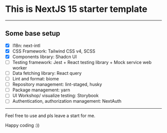 # This is NextJS 15 starter template

---

## Some base setup

- [x] I18n: next-intl
- [x] CSS Framework: Tailwind CSS v4, SCSS
- [x] Components library: Shadcn UI
- [ ] Testing framework: Jest + React testing library + Mock service web worker
- [ ] Data fetching library: React query
- [ ] Lint and format: biome
- [ ] Repository management: lint-staged, husky
- [ ] Package management: yarn
- [ ] UI Workshop/ visualize testing: Storybook
- [ ] Authentication, authorization management: NextAuth

---

Feel free to use and pls leave a start for me.

Happy coding :))
